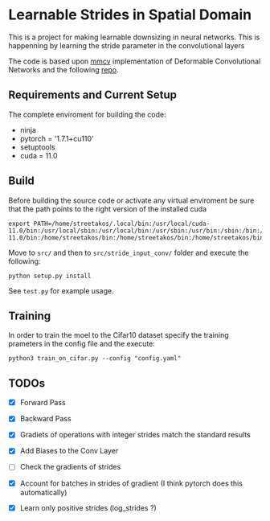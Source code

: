 # Learnable Strides in Spatial Domain

This is a project for making learnable downsizing in neural networks. This is happenning by learning the stride parameter in the convolutional layers

The code is based upon [mmcv](https://github.com/open-mmlab/mmcv/tree/master/mmcv/ops) implementation of Deformable Convolutional Networks and the following [repo](https://github.com/chengdazhi/Deformable-Convolution-V2-PyTorch).

## Requirements and Current Setup
The complete enviroment for building the code:
- ninja
- pytorch = '1.7.1+cu110'
- setuptools
- cuda = 11.0

## Build
Before building the source code or activate any virtual enviroment be sure that the path
points to the right version of the installed cuda
```
export PATH=/home/streetakos/.local/bin:/usr/local/cuda-11.0/bin:/usr/local/sbin:/usr/local/bin:/usr/sbin:/usr/bin:/sbin:/bin:/usr/games:/usr/local/games:/snap/bin:/usr/local/cuda-11.0/bin:/home/streetakos/bin:/home/streetakos/bin:/home/streetakos/bin
```
Move to `src/` and then to `src/stride_input_conv/` folder and execute the following:
```
python setup.py install
```
See `test.py` for example usage.

## Training 
In order to train the moel to the Cifar10 dataset specify the training prameters in the config file and the execute:
```
python3 train_on_cifar.py --config "config.yaml"
```

## TODOs

- [x] Forward Pass
- [x] Backward Pass
- [x] Gradiets of operations with integer strides match the standard results
- [x] Add Biases to the Conv Layer
- [ ] Check the gradients of strides
- [x] Account for batches in strides of gradient (I think pytorch does this automatically)
- [x] Learn only positive strides (log_strides ?)

